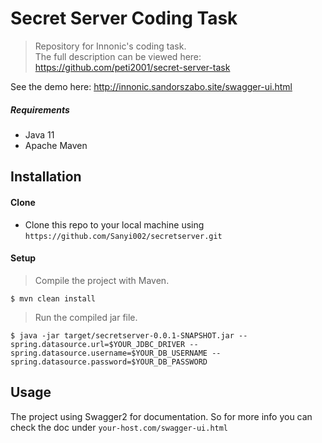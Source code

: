 # Secret Server Coding Task 
> Repository for Innonic's coding task. <br>The full description can be viewed here: https://github.com/peti2001/secret-server-task 

See the demo here: http://innonic.sandorszabo.site/swagger-ui.html

##### Requirements
* Java 11
* Apache Maven

## Installation

#### Clone
* Clone this repo to your local machine using `https://github.com/Sanyi002/secretserver.git`

#### Setup
> Compile the project with Maven.

```
$ mvn clean install 
```
> Run the compiled jar file.
```
$ java -jar target/secretserver-0.0.1-SNAPSHOT.jar --spring.datasource.url=$YOUR_JDBC_DRIVER --spring.datasource.username=$YOUR_DB_USERNAME --spring.datasource.password=$YOUR_DB_PASSWORD
```

## Usage
The project using Swagger2 for documentation. So for more info you can check the doc under `your-host.com/swagger-ui.html`


